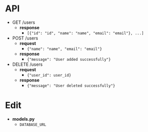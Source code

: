 # API
+ GET /users  
    + __response__
        + `[{"id": "id", "name": "name", "email": "email"}, ...]`
+ POST /users
    + __request__
        + `{"name": "name", "email": "email"}`
    + __response__
        + `{"message": "User added successfully"}`
+ DELETE /users
    + __request__
        + `{"user_id": user_id}`
    + __response__
        + `{"message": "User deleted successfully"}`

# Edit
+ __models.py__
    + `DATABASE_URL`